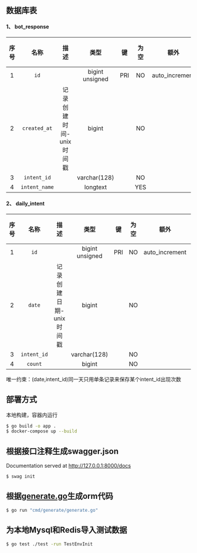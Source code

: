 ## 数据库表
#### 1、 bot_response

| 序号 | 名称 | 描述 | 类型 | 键 | 为空 | 额外 | 默认值 |
| :--: | :--: | :--: | :--: | :--: | :--: | :--: | :--: |
| 1 | `id` |  | bigint unsigned | PRI | NO | auto_increment |  |
| 2 | `created_at` | 记录创建时间-unix时间戳 | bigint |  | NO |  |  |
| 3 | `intent_id` |  | varchar(128) |  | NO |  |  |
| 4 | `intent_name` |  | longtext |  | YES |  |  |


#### 2、 daily_intent

| 序号 | 名称 | 描述 | 类型 | 键 | 为空 | 额外 | 默认值 |
| :--: | :--: | :--: | :--: | :--: | :--: | :--: | :--: |
| 1 | `id` |  | bigint unsigned | PRI | NO | auto_increment |  |
| 2 | `date` | 记录创建日期-unix时间戳 | bigint |  | NO |  |  |
| 3 | `intent_id` |  | varchar(128) |  | NO |  |  |
| 4 | `count` |  | bigint |  | NO |  |  |

唯一约束：(date,intent_id)同一天只用单条记录来保存某个intent_id出现次数



## 部署方式
本地构建，容器内运行
```sh
$ go build -o app .
$ docker-compose up --build
```

## 根据接口注释生成swagger.json
Documentation served at http://127.0.0.1:8000/docs
```sh
$ swag init
```

## 根据[generate.go](cmd%2Fgenerate%2Fgenerate.go)生成orm代码

```sh
$ go run "cmd/generate/generate.go"
```
## 为本地Mysql和Redis导入测试数据
```sh
$ go test ./test -run TestEnvInit
```
